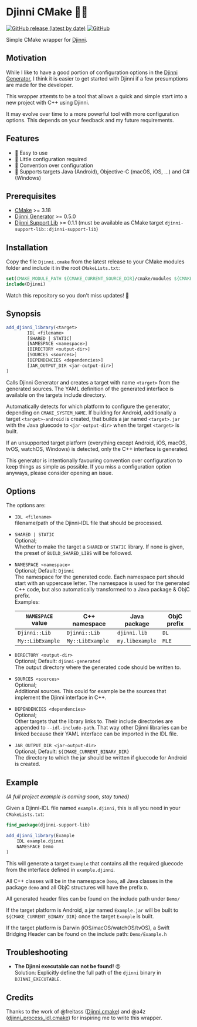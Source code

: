 # Djinni CMake 🧞‍♂️

[![GitHub release (latest by date)](https://img.shields.io/github/v/release/jothepro/djinni-cmake)](https://github.com/jothepro/djinni-cmake/releases/latest)
[![GitHub](https://img.shields.io/github/license/jothepro/djinni-cmake)](https://github.com/jothepro/djinni-cmake/blob/main/LICENSE)

Simple CMake wrapper for [Djinni](https://djinni.xlcpp.dev/).

## Motivation

While I like to have a good portion of configuration options in the [Djinni Generator](https://github.com/cross-language-cpp/djinni-generator), 
I think it is easier to get started with Djinni if a few presumptions are made for the developer.

This wrapper attemts to be a tool that allows a quick and simple start into a new project with C++ using Djinni.

It may evolve over time to a more powerful tool with more configuration options. This depends on your feedback and my future requirements.

## Features

- 🎯 Easy to use
- 🧶 Little configuration required
- 🧩 Convention over configuration
- 🎳 Supports targets Java (Android), Objective-C (macOS, iOS, ...) and C# (Windows)

## Prerequisites

- [CMake](https://cmake.org/) >= 3.18
- [Djinni Generator](https://github.com/cross-language-cpp/djinni-generator) >= 0.5.0
- [Djinni Support Lib](https://github.com/cross-language-cpp/djinni-support-lib) >= 0.1.1 (must be available as CMake target `djinni-support-lib::djinni-support-lib`)

## Installation

Copy the file `Djinni.cmake` from the latest release to your CMake modules folder and include it in the root `CMakeLists.txt`:

```cmake
set(CMAKE_MODULE_PATH ${CMAKE_CURRENT_SOURCE_DIR}/cmake/modules ${CMAKE_MODULE_PATH})
include(Djinni)
```

Watch this repository so you don't miss updates! 🔔

## Synopsis

```cmake
add_djinni_library(<target> 
        IDL <filename>
        [SHARED | STATIC]
        [NAMESPACE <namespace>]
        [DIRECTORY <output-dir>]
        [SOURCES <sources>]
        [DEPENDENCIES <dependencies>]
        [JAR_OUTPUT_DIR <jar-output-dir>]
)
```

Calls Djinni Generator and creates a target with name `<target>` from the generated sources.
The YAML definition of the generated interface is available on the targets include directory.

Automatically detects for which platform to configure the generator, depending on `CMAKE_SYSTEM_NAME`.
If building for Android, additionally a target `<target>-android` is created, that builds a jar named `<target>.jar` with the Java gluecode to `<jar-output-dir>` 
when the target `<target>` is built.

If an  unsupported target platform (everything except Android, iOS, macOS, tvOS, watchOS, Windows) is detected, only the C++ interface is generated.

This generator is intentionally favouring convention over configuration to keep things as simple as possible.
If you miss a configuration option anyways, please consider opening an issue.

## Options

The options are:

- `IDL <filename>`<br>
  filename/path of the Djinni-IDL file that should be processed.
- `SHARED | STATIC`<br>
  Optional;<br>
  Whether to make the target a `SHARED` or `STATIC` library. If none is given, the preset of `BUILD_SHARED_LIBS` will be followed.
- `NAMESPACE <namespace>`<br>
  Optional; Default: `Djinni`<br>
  The namespace for the generated code. Each namespace part should start with an uppercase letter.
  The namespace is used for the generated C++ code, but also automatically transformed to a Java package & ObjC prefix.<br>
  Examples:
  
  | `NAMESPACE` value | C++ namespace          | Java package           | ObjC prefix |
  | ----------------- | ---------------------- | ---------------------- | ------------|
  | `Djinni::Lib`     | `Djinni::Lib`          | `djinni.lib`           | `DL`        |
  | `My::LibExample`  | `My::LibExample`       | `my.libexample`        | `MLE`       |
  
- `DIRECTORY <output-dir>`<br>
  Optional; Default: `djinni-generated`<br>
  The output directory where the generated code should be written to.
- `SOURCES <sources>` <br>
  Optional; <br>
  Additional sources. This could for example be the sources that implement the Djinni interface in C++.
- `DEPENDENCIES <dependencies>` <br>
  Optional; <br>
  Other targets that the library links to. Their include directories are appended to `--idl-include-path`. That way
  other Djinni libraries can be linked because their YAML interface can be imported in the IDL file.
- `JAR_OUTPUT_DIR <jar-output-dir>`<br>
  Optional; Default: `${CMAKE_CURRENT_BINARY_DIR}`<br>
  The directory to which the jar should be written if gluecode for Android is created.

## Example

*(A full project example is coming soon, stay tuned)*

Given a Djinni-IDL file named `example.djinni`, this is all you need in your `CMakeLists.txt`:

```cmake
find_package(djinni-support-lib)

add_djinni_library(Example
    IDL example.djinni
    NAMESPACE Demo
)
```

This will generate a target `Example` that contains all the required gluecode from the interface defined in `example.djinni`.

All C++ classes will be in the namespace `Demo`, all Java classes in the package `demo` and all ObjC structures will have the prefix `D`.

All generated header files can be found on the include path under `Demo/`

If the target platform is Android, a jar named `Example.jar` will be built to `${CMAKE_CURRENT_BINARY_DIR}` once the target `Example` is built.

If the target platform is Darwin (iOS/macOS/watchOS/tvOS), a Swift Bridging Header can be found on the include path: `Demo/Example.h`

## Troubleshooting

- **The Djinni executable can not be found!** 😠<br>Solution: Explicitly define the full path of the `djinni` binary in `DJINNI_EXECUTABLE`.

## Credits

Thanks to the work of @freitass ([Djinni.cmake](https://github.com/cross-language-cpp/djinni-support-lib/blob/main/test-suite/Djinni.cmake)) and @a4z ([djinni_process_idl.cmake](https://github.com/cross-language-cpp/djinni-example-cc/blob/main/cmake/djinni_process_idl.cmake))
for inspiring me to write this wrapper.
